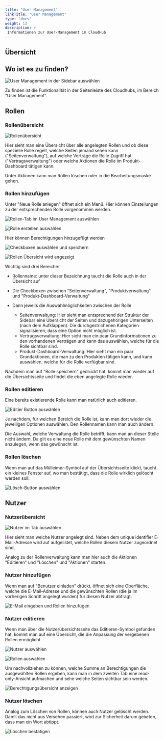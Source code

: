```yaml
---
title: "User Management"
linkTitle: "User Management"
type: "docs"
weight: 13
description: >
 Informationen zur User-Management im CloudHub
---
```


## Übersicht

## Wo ist es zu finden?

![User Management in der Sidebar auswählen](../../../img/user-management/u0.5.png)

Zu finden ist die Funktionalität in der Seitenleiste des Cloudhubs, im Bereich "User Management".

## Rollen

### Rollenübersicht

![Rollenübersicht](../../../img/user-management/u1.png)

Hier sieht man eine Übersicht über alle angelegten Rollen und ob diese spezielle Rolle regelt, welche Seiten jemand sehen kann ("Seitenverwaltung"), auf welche Verträge die Rolle Zugriff hat ("Vertragsverwaltung") oder welche Aktionen die Rolle im Produkt-Dashboard tätigen kann.

Unter Aktionen kann man Rollen löschen oder in die Bearbeitungsmaske gehen.

### Rollen hinzufügen

Unter "Neue Rolle anlegen" öffnet sich ein Menü. Hier können Einstellungen zu der entsprechenden Rolle vorgenommen werden.

![Rollen-Tab im User Management auswählen](../../../img/user-management/u5.png)

![Rolle erstellen auswählen](../../../img/user-management/u6.png)

Hier können Berechtigungen hinzugefügt werden

![Checkboxen auswählen und speichern](../../../img/user-management/u7.png)

![Rollen Übersicht wird angezeigt](../../../img/user-management/u8.png)

Wichtig sind drei Bereiche:

- Rollenname: unter dieser Bezeichnung taucht die Rolle auch in der Übersicht auf
- Die Checkboxen zwischen "Seitenverwaltung", "Produktverwaltung" und "Produkt-Dashboard-Verwaltung"

- Dann jeweils die Auswahlmöglichkeiten zwischen der Rolle
  - Seitenverwaltung: Hier sieht man entsprechend der Struktur der Sidebar eine Übersicht der Seiten und dazugehörigen Unterseiten (nach dem Aufklappen). Die durchgestrichenen Kategorien signalisieren, dass eine Option nicht möglich ist.
  - Vertragsverwaltung: Hier sieht man ein paar Grundinformationen zu den vorhandenen Verträgen und kann das auswählen, welche für die Rolle sichtbar sind.
  - Produkt-Dashboard-Verwaltung: Hier sieht man ein paar Grundaktionen, die man zu den Produkten tätigen kann, und kann auswählen, welche für die Rolle verfügbar sind.
  
Nachdem man auf "Rolle speichern" gedrückt hat, kommt man wieder auf die Übersichtsseite und findet die eben angelegte Rolle wieder.

### Rollen editieren

Eine bereits existierende Rolle kann man natürlich auch editieren.

![Editier Button auswählen](../../../img/user-management/u9.png)

Je nachdem, für welchen Bereich die Rolle ist, kann man dort wieder die jeweiligen Optionen auswählen. Den Rollennamen kann man auch ändern.

Die Auswahl, welche Verwaltung die Rolle betrifft, kann man an dieser Stelle nicht ändern. Da gilt es eine neue Rolle mit dem gewünschten Namen anzulegen, wenn das gewünscht ist.

### Rollen löschen

Wenn man auf das Mülleimer-Symbol auf der Übersichtsseite klickt, taucht ein kleines Fenster auf, wo man bestätigt, dass die Rolle wirklich gelöscht werden soll.

![Lösch-Button auswählen](../../../img/user-management/u10.png)


## Nutzer

### Nutzerübersicht

![Nutzer im Tab auswählen](../../../img/user-management/u11.png)

Hier sieht man welche Nutzer angelegt sind. Neben dem unique identifier E-Mail-Adresse wird auf aufgelistet, welche Rollen diesem Nutzer zugeordnet sind.

Analog zu der Rollenverwaltung kann man hier auch die Aktionen "Editieren" und "Löschen" und "Aktionen" starten.

### Nutzer hinzufügen

Wenn man auf "Benutzer einladen" drückt, öffnet sich eine Oberfläche, welche die E-Mail-Adresse und die gewünschten Rollen (die ja im vorherigen Schritt angelegt wurden) für diesen Nutzer abfragt.

![E-Mail eingeben und Rollen hinzufügen](../../../img/user-management/u12.png)

### Nutzer editieren

Wenn man über die Nutzerübersichtsseite das Editieren-Symbol gefunden hat, kommt man auf eine Übersicht, die die Anpassung der vergebenen Rollen ermöglicht

![Nutzer auswählen](../../../img/user-management/u14.png)

![Rollen auswählen](../../../img/user-management/u15.png)

Um nachvollziehen zu können, welche Summe an Berechtigungen die ausgewählten Rollen ergeben, kann man in dem zweiten Tab eine read-only-Ansicht aufmachen und sehe welche Seiten sichtbar sein werden.

![Berechtigungsübersicht anzeigen](../../../img/user-management/u16.png)

### Nutzer löschen

Analog zum Löschen von Rollen, können auch Nutzer gelöscht werden. Damit das nicht aus Versehen passiert, wird zur Sicherheit darum gebeten, dass man ein Wort abtippt.

![Löschen bestätigen](../../../img/user-management/u17.png)
